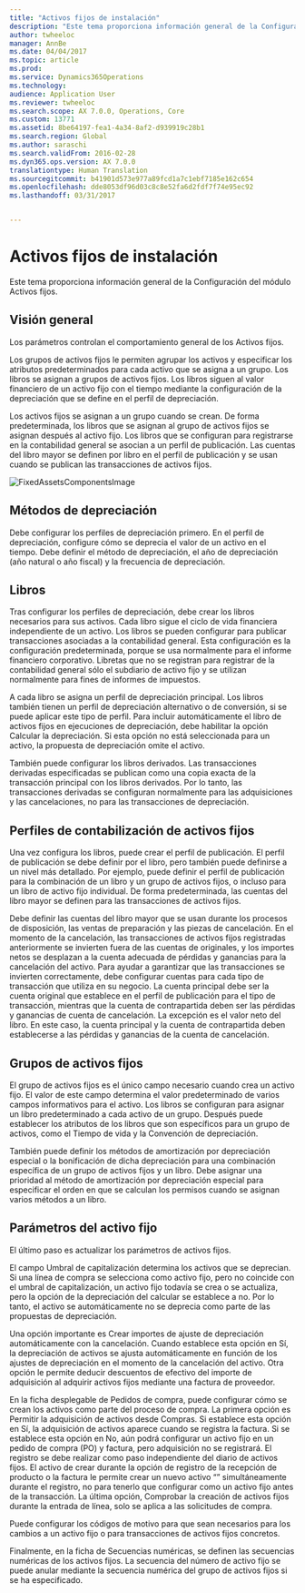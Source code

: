 ```yaml
---
title: "Activos fijos de instalación"
description: "Este tema proporciona información general de la Configuración del módulo Activos fijos."
author: twheeloc
manager: AnnBe
ms.date: 04/04/2017
ms.topic: article
ms.prod: 
ms.service: Dynamics365Operations
ms.technology: 
audience: Application User
ms.reviewer: twheeloc
ms.search.scope: AX 7.0.0, Operations, Core
ms.custom: 13771
ms.assetid: 8be64197-fea1-4a34-8af2-d939919c28b1
ms.search.region: Global
ms.author: saraschi
ms.search.validFrom: 2016-02-28
ms.dyn365.ops.version: AX 7.0.0
translationtype: Human Translation
ms.sourcegitcommit: b41901d573e977a89fcd1a7c1ebf7185e162c654
ms.openlocfilehash: dde8053df96d03c8c8e52fa6d2fdf7f74e95ec92
ms.lasthandoff: 03/31/2017


---
```


# <a name="set-up-fixed-assets"></a>Activos fijos de instalación

Este tema proporciona información general de la Configuración del módulo Activos fijos.

<a name="overview"></a>Visión general
--------
Los parámetros controlan el comportamiento general de los Activos fijos.

Los grupos de activos fijos le permiten agrupar los activos y especificar los atributos predeterminados para cada activo que se asigna a un grupo. Los libros se asignan a grupos de activos fijos. Los libros siguen al valor financiero de un activo fijo con el tiempo mediante la configuración de la depreciación que se define en el perfil de depreciación.

Los activos fijos se asignan a un grupo cuando se crean. De forma predeterminada, los libros que se asignan al grupo de activos fijos se asignan después al activo fijo. Los libros que se configuran para registrarse en la contabilidad general se asocian a un perfil de publicación. Las cuentas del libro mayor se definen por libro en el perfil de publicación y se usan cuando se publican las transacciones de activos fijos. 

![FixedAssetsComponentsImage](./media/FAComponents_Updated.png)

## <a name="depreciation-profiles"></a>Métodos de depreciación
Debe configurar los perfiles de depreciación primero. En el perfil de depreciación, configure cómo se deprecia el valor de un activo en el tiempo. Debe definir el método de depreciación, el año de depreciación (año natural o año fiscal) y la frecuencia de depreciación.

## <a name="books"></a>Libros
Tras configurar los perfiles de depreciación, debe crear los libros necesarios para sus activos. Cada libro sigue el ciclo de vida financiera independiente de un activo. Los libros se pueden configurar para publicar transacciones asociadas a la contabilidad general. Esta configuración es la configuración predeterminada, porque se usa normalmente para el informe financiero corporativo. Libretas que no se registran para registrar de la contabilidad general sólo el subdiario de activo fijo y se utilizan normalmente para fines de informes de impuestos.

A cada libro se asigna un perfil de depreciación principal. Los libros también tienen un perfil de depreciación alternativo o de conversión, si se puede aplicar este tipo de perfil. Para incluir automáticamente el libro de activos fijos en ejecuciones de depreciación, debe habilitar la opción Calcular la depreciación. Si esta opción no está seleccionada para un activo, la propuesta de depreciación omite el activo.

También puede configurar los libros derivados. Las transacciones derivadas especificadas se publican como una copia exacta de la transacción principal con los libros derivados. Por lo tanto, las transacciones derivadas se configuran normalmente para las adquisiciones y las cancelaciones, no para las transacciones de depreciación.

## <a name="fixed-asset-posting-profiles"></a>Perfiles de contabilización de activos fijos
Una vez configura los libros, puede crear el perfil de publicación. El perfil de publicación se debe definir por el libro, pero también puede definirse a un nivel más detallado. Por ejemplo, puede definir el perfil de publicación para la combinación de un libro y un grupo de activos fijos, o incluso para un libro de activo fijo individual. De forma predeterminada, las cuentas del libro mayor se definen para las transacciones de activos fijos.

Debe definir las cuentas del libro mayor que se usan durante los procesos de disposición, las ventas de preparación y las piezas de cancelación. En el momento de la cancelación, las transacciones de activos fijos registradas anteriormente se invierten fuera de las cuentas de originales, y los importes netos se desplazan a la cuenta adecuada de pérdidas y ganancias para la cancelación del activo. Para ayudar a garantizar que las transacciones se invierten correctamente, debe configurar cuentas para cada tipo de transacción que utiliza en su negocio. La cuenta principal debe ser la cuenta original que establece en el perfil de publicación para el tipo de transacción, mientras que la cuenta de contrapartida deben ser las pérdidas y ganancias de cuenta de cancelación. La excepción es el valor neto del libro. En este caso, la cuenta principal y la cuenta de contrapartida deben establecerse a las pérdidas y ganancias de la cuenta de cancelación.

## <a name="fixed-asset-groups"></a>Grupos de activos fijos
El grupo de activos fijos es el único campo necesario cuando crea un activo fijo. El valor de este campo determina el valor predeterminado de varios campos informativos para el activo. Los libros se configuran para asignar un libro predeterminado a cada activo de un grupo. Después puede establecer los atributos de los libros que son específicos para un grupo de activos, como el Tiempo de vida y la Convención de depreciación.

También puede definir los métodos de amortización por depreciación especial o la bonificación de dicha depreciación para una combinación específica de un grupo de activos fijos y un libro. Debe asignar una prioridad al método de amortización por depreciación especial para especificar el orden en que se calculan los permisos cuando se asignan varios métodos a un libro.

## <a name="fixed-asset-parameters"></a>Parámetros del activo fijo
El último paso es actualizar los parámetros de activos fijos.

El campo Umbral de capitalización determina los activos que se deprecian. Si una línea de compra se selecciona como activo fijo, pero no coincide con el umbral de capitalización, un activo fijo todavía se crea o se actualiza, pero la opción de la depreciación del calcular se establece a no. Por lo tanto, el activo se automáticamente no se deprecia como parte de las propuestas de depreciación.

Una opción importante es Crear importes de ajuste de depreciación automáticamente con la cancelación. Cuando establece esta opción en Sí, la depreciación de activos se ajusta automáticamente en función de los ajustes de depreciación en el momento de la cancelación del activo. Otra opción le permite deducir descuentos de efectivo del importe de adquisición al adquirir activos fijos mediante una factura de proveedor.

En la ficha desplegable de Pedidos de compra, puede configurar cómo se crean los activos como parte del proceso de compra. La primera opción es Permitir la adquisición de activos desde Compras. Si establece esta opción en Sí, la adquisición de activos aparece cuando se registra la factura. Si se establece esta opción en No, aún podrá configurar un activo fijo en un pedido de compra (PO) y factura, pero adquisición no se registrará. El registro se debe realizar como paso independiente del diario de activos fijos. El activo de crear durante la opción de registro de la recepción de producto o la factura le permite crear un nuevo activo “” simultáneamente durante el registro, no para tenerlo que configurar como un activo fijo antes de la transacción. La última opción, Comprobar la creación de activos fijos durante la entrada de línea, solo se aplica a las solicitudes de compra.

Puede configurar los códigos de motivo para que sean necesarios para los cambios a un activo fijo o para transacciones de activos fijos concretos.

Finalmente, en la ficha de Secuencias numéricas, se definen las secuencias numéricas de los activos fijos. La secuencia del número de activo fijo se puede anular mediante la secuencia numérica del grupo de activos fijos si se ha especificado.


